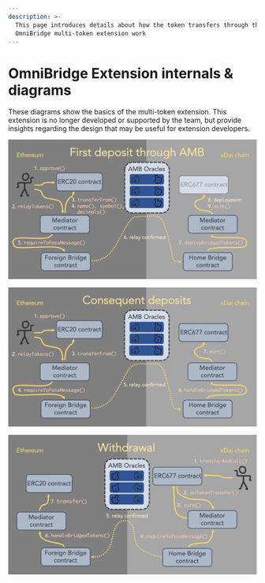 ```yaml
---
description: >-
  This page introduces details about how the token transfers through the
  OmniBridge multi-token extension work
---
```


# OmniBridge Extension internals & diagrams

These diagrams show the basics of the multi-token extension. This extension is no longer developed or supported by the team, but provide insights regarding the design that may be useful for extension developers.

![](<../../.gitbook/assets/image (52).png>)

![](<../../.gitbook/assets/image (54).png>)

![](<../../.gitbook/assets/image (55).png>)
